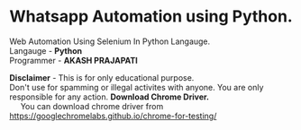 # Whatsapp Automation using Python.
Web Automation Using Selenium In Python Langauge.
<br>
Langauge - <b>Python</b>
<br>
Programmer - <b>AKASH PRAJAPATI</b>

<b>Disclaimer</b> - This is for only educational purpose.<br>
Don't use for spamming or illegal activites with anyone. You are only responsible for any action.
<b>Download Chrome Driver.</b><br>
&nbsp;&nbsp;&nbsp;&nbsp;&nbsp;You can download chrome driver from https://googlechromelabs.github.io/chrome-for-testing/
